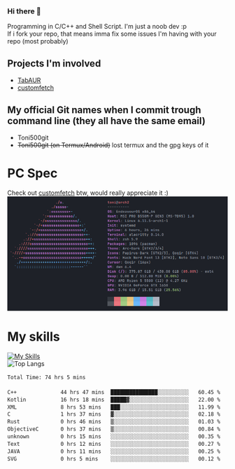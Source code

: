 ### Hi there 👋

Programming in C/C++ and Shell Script. I'm just a noob dev :p\
If i fork your repo, that means imma fix some issues I'm having with your repo (most probably)

## Projects I'm involved
 - [TabAUR](https://github.com/BurntRanch/TabAUR)
 - [customfetch](https://github.com/Toni500github/customfetch)

## My official Git names when I commit trough command line (they all have the same email)
* Toni500git
* ~~Toni500git (on Termux/Android)~~ lost termux and the gpg keys of it

# PC Spec
Check out [customfetch](https://github.com/Toni500github/customfetch) btw, would really appreciate it :)
![screenshot.png](https://github.com/Toni500github/customfetch/raw/main/screenshot.png)

# My skills
[![My Skills](https://skillicons.dev/icons?i=cpp,bash,arch,linux&theme=light)](https://skillicons.dev)\
![Top Langs](https://github-readme-stats.vercel.app/api/top-langs/?username=Toni500github&layout=compact)

<!--START_SECTION:waka-->

```txt
Total Time: 74 hrs 5 mins

C++              44 hrs 47 mins  ███████████████░░░░░░░░░░   60.45 %
Kotlin           16 hrs 18 mins  █████▓░░░░░░░░░░░░░░░░░░░   22.00 %
XML              8 hrs 53 mins   ███░░░░░░░░░░░░░░░░░░░░░░   11.99 %
C                1 hrs 37 mins   ▓░░░░░░░░░░░░░░░░░░░░░░░░   02.18 %
Rust             0 hrs 46 mins   ▒░░░░░░░░░░░░░░░░░░░░░░░░   01.03 %
ObjectiveC       0 hrs 37 mins   ▒░░░░░░░░░░░░░░░░░░░░░░░░   00.84 %
unknown          0 hrs 15 mins   ░░░░░░░░░░░░░░░░░░░░░░░░░   00.35 %
Text             0 hrs 12 mins   ░░░░░░░░░░░░░░░░░░░░░░░░░   00.27 %
JAVA             0 hrs 11 mins   ░░░░░░░░░░░░░░░░░░░░░░░░░   00.25 %
SVG              0 hrs 5 mins    ░░░░░░░░░░░░░░░░░░░░░░░░░   00.12 %
```

<!--END_SECTION:waka-->
